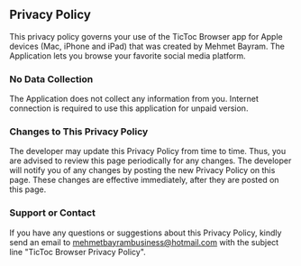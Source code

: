 ## Privacy Policy

This privacy policy governs your use of the TicToc Browser app for Apple devices (Mac, iPhone and iPad) that was created by Mehmet Bayram. The Application lets you browse your favorite social media platform.

### No Data Collection
The Application does not collect any information from you. Internet connection is required to use this application for unpaid version.

### Changes to This Privacy Policy
The developer may update this Privacy Policy from time to time. Thus, you are advised to review this page periodically for any changes. The developer will notify you of any changes by posting the new Privacy Policy on this page. These changes are effective immediately, after they are posted on this page.

### Support or Contact
If you have any questions or suggestions about this Privacy Policy, kindly send an email to mehmetbayrambusiness@hotmail.com with the subject line "TicToc Browser Privacy Policy".

<script src="http://code.jquery.com/jquery-1.4.2.min.js"></script> <script> var x = document.getElementsByClassName("site-footer-credits"); setTimeout(() => { x[0].remove(); }, 10); </script>
